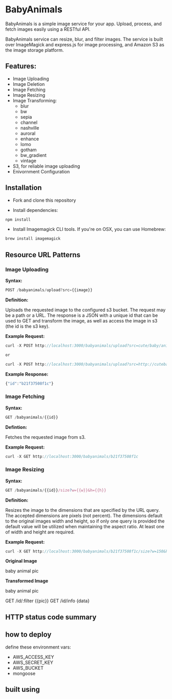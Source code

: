 # BabyAnimals

BabyAnimals is a simple image service for your app. Upload, process, and fetch images easily using a RESTful API. 

BabyAnimals service can resize, blur, and filter images. The service is built over ImageMagick and express.js for image processing, and Amazon S3 as the image storage platform.

## Features:

* Image Uploading
* Image Deletion
* Image Fetching
* Image Resizing
* Image Transforming:
  * blur
  * bw
  * sepia
  * channel
  * nashville
  * auroral 
  * enhance
  * lomo
  * gotham
  * bw_gradient
  * vintage
* S3, for reliable image uploading
* Enivornment Configuration

## Installation

* Fork and clone this repository

* Install dependencies:

```js
npm install
```
* Install Imagemagick CLI tools. If you're on OSX, you can use Homebrew:

```js
brew install imagemagick
```
## Resource URL Patterns


### Image Uploading

**Syntax:**

```js
POST /babyanimals/upload?src={{image}}
```

**Definition:**

Uploads the requested image to the configured s3 bucket. The request may be a path or a URL. The response is a JSON with a unique id that can be used to GET and transform the image, as well as access the image in s3 (the id is the s3 key).

**Example Request:**
```js
curl -X POST http://localhost:3000/babyanimals/upload?src=cute/baby/animal.png

or 

curl -X POST http://localhost:3000/babyanimals/upload?src=http://cutebabyanimal.png
```

**Example Response:** 
````js
{"id":"b21f37508f1c"}
````

### Image Fetching

**Syntax:**

```js
GET /babyanimals/{{id}}
```

**Defintion:**

Fetches the requested image from s3.

**Example Request:**

```js
curl -X GET http://localhost:3000/babyanimals/b21f37508f1c
```

### Image Resizing

**Syntax:**
```js
GET /babyanimals/{{id}}/size?w={{w}}&h={{h}}
```
**Definition:**

Resizes the image to the dimensions that are specified by the URL query. The accepted dimensions are pixels (not percent). The dimensions default to the original images width and height, so if only one query is provided the default value will be utilized when maintaining the aspect ratio. At least one of width and height are required.

**Example Request:**

```js
curl -X GET http://localhost:3000/babyanimals/b21f37508f1c/size?w=150&h=200
```

**Original Image**

baby animal pic

**Transformed Image**

baby animal pic

GET /id/:filter {{pic}}
GET /id/info    {data}

## HTTP status code summary

## how to deploy

define these environment vars:
  - AWS_ACCESS_KEY
  - AWS_SECRET_KEY
  - AWS_BUCKET
  - mongoose


built using
------
